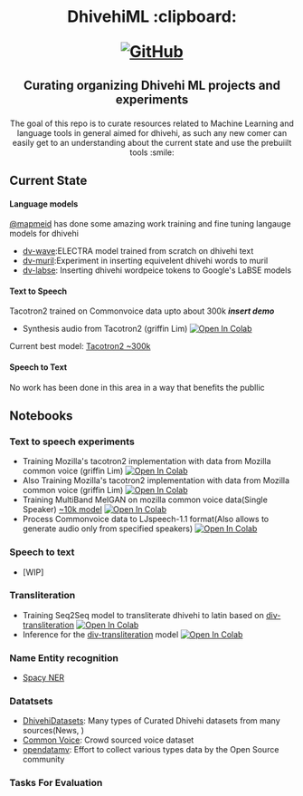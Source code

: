 <h1 align="center">
<p>DhivehiML :clipboard:</p>
<p align="center">
<a href="https://github.com/TensorSpeech/TensorFlowASR/blob/main/LICENSE">
  <img alt="GitHub" src="https://img.shields.io/github/license/TensorSpeech/TensorFlowASR?logo=apache&logoColor=green">
</a>

</a>
</p>
</h1>
<h2 align="center">
<p>Curating organizing Dhivehi ML projects and experiments</p>
</h2>

<p align="center">
The goal of this repo is to curate resources related to  Machine Learning and language tools in general aimed for dhivehi, as such any new comer can easily get to an understanding about the current state and use the prebuiilt tools :smile:
</p>

## Current State

#### Language models

  [@mapmeid](https://twitter.com/mapmeld) has done some amazing work training and fine tuning langauge models for dhivehi

- [dv-wave](https://huggingface.co/monsoon-nlp/dv-wave):ELECTRA model trained from scratch on dhivehi text
- [dv-muril](https://huggingface.co/monsoon-nlp/dv-muril):Experiment in inserting equivelent dhivehi words to muril
- [dv-labse](https://huggingface.co/monsoon-nlp/dv-labse): Inserting dhivehi wordpeice tokens to Google's LaBSE models

#### Text to Speech
Tacotron2 trained on Commonvoice data upto about 300k
***insert demo***

- Synthesis audio from Tacotron2 (griffin Lim) [![Open In Colab](https://colab.research.google.com/assets/colab-badge.svg)](https://colab.research.google.com/github/espnet/notebook/blob/master/espnet2_tts_realtime_demo.ipynb)

Current best model: [Tacotron2 ~300k](https://drive.google.com/drive/folders/18dc75nAVLLI5-Re7yC_7jA4L8aFIIUS3)

#### Speech to Text
No work has been done in this area in a way that benefits the publlic

## Notebooks

### Text to speech experiments
- Training Mozilla's tacotron2 implementation with data from Mozilla common voice (griffin Lim) [![Open In Colab](https://colab.research.google.com/assets/colab-badge.svg)](https://colab.research.google.com/drive/1EMYrjmENBAj9MnNvTrYXL5gQCFld0mJM)
- Also Training Mozilla's tacotron2 implementation with data from Mozilla common voice (griffin Lim) [![Open In Colab](https://colab.research.google.com/assets/colab-badge.svg)](https://colab.research.google.com/drive/1GETA0FNxF-O1uYTpFB6A77Tapov5NFh6?usp=sharing#scrollTo=LB-zPKpzlXKt)
- Training MultiBand MelGAN on mozilla common voice data(Single Speaker) [~10k model](https://drive.google.com/drive/folders/1-82FugR3oBKAnbx_n2BQnReo3Nr7DLun) [![Open In Colab](https://colab.research.google.com/assets/colab-badge.svg)](https://drive.google.com/drive/folders/1-82FugR3oBKAnbx_n2BQnReo3Nr7DLun)
- Process Commonvoice data to LJspeech-1.1 format(Also allows to generate audio only from specified speakers)  [![Open In Colab](https://colab.research.google.com/assets/colab-badge.svg)](https://colab.research.google.com/drive/1YiMHhawvgy3enhwfL0cieAqlKxA900tm#scrollTo=MQdnZb21d41I)



### Speech to text
- [WIP]

### Transliteration
- Training Seq2Seq model to transliterate dhivehi to latin based on [div-transliteration](https://github.com/Sofwath/div-transliteration) [![Open In Colab](https://colab.research.google.com/assets/colab-badge.svg)](https://colab.research.google.com/drive/1YiMHhawvgy3enhwfL0cieAqlKxA900tm#scrollTo=MQdnZb21d41I)
- Inference for the [div-transliteration](https://github.com/Sofwath/div-transliteration) model [![Open In Colab](https://colab.research.google.com/assets/colab-badge.svg)](https://colab.research.google.com/drive/1TFlqhY4isLiHlzo-WKTMtxJUag7Zqm8S)

### Name Entity recognition
- [Spacy NER](https://github.com/Dharisd/dhivehi-ner)

### Datatsets

- [DhivehiDatasets](https://github.com/Sofwath/DhivehiDatasets): Many types of Curated Dhivehi datasets from many sources(News, )
- [Common Voice](https://commonvoice.mozilla.org/dv): Crowd sourced voice dataset
- [opendatamv](https://github.com/opendatamv): Effort to collect various types data by the Open Source community  

### Tasks For Evaluation


